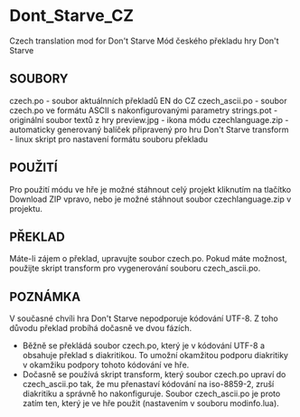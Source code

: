 Dont_Starve_CZ
==============

Czech translation mod for Don't Starve
Mód českého překladu hry Don't Starve

SOUBORY
-------
czech.po	  - soubor aktuálnních překladů EN do CZ
czech_ascii.po	  - soubor czech.po ve formátu ASCII s nakonfigurovanými parametry
strings.pot	  - originální soubor textů z hry
preview.jpg	  - ikona módu
czechlanguage.zip - automaticky generovaný balíček připravený pro hru Don't Starve
transform	  - linux skript pro nastavení formátu souboru překladu

POUŽITÍ
-------
Pro použití módu ve hře je možné stáhnout celý projekt kliknutím na tlačítko Download ZIP vpravo, nebo je možné stáhnout soubor czechlanguage.zip v projektu.

PŘEKLAD
-------
Máte-li zájem o překlad, upravujte soubor czech.po.
Pokud máte možnost, použijte skript transform pro vygenerování souboru czech_ascii.po.

POZNÁMKA
--------
V současné chvíli hra Don't Starve nepodporuje kódování UTF-8. Z toho důvodu překlad probíhá dočasně ve dvou fázích.
 - Běžně se překládá soubor czech.po, který je v kódování UTF-8 a obsahuje překlad s diakritikou. To umožní okamžitou podporu diakritiky v okamžiku podpory tohoto kódování ve hře.
 - Dočasně se používá skript transform, který soubor czech.po upraví do czech_ascii.po tak, že mu přenastaví kódování na iso-8859-2, zruší diakritiku a správně ho nakonfiguruje.
Soubor czech_ascii.po je proto zatím ten, který je ve hře použit (nastavením v souboru modinfo.lua).

